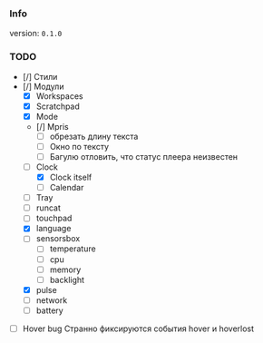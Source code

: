 ### Info
version: `0.1.0`

### TODO
- [/] Стили
- [/] Модули
    - [x] Workspaces
    - [x] Scratchpad
    - [x] Mode
    - [/] Mpris
        - [ ] обрезать длину текста
        - [ ] Окно по тексту
        - [ ] Багулю отловить, что статус плеера неизвестен
    - [ ] Clock
        - [x] Clock itself
        - [ ] Calendar
    - [ ] Tray
    - [ ] runcat
    - [ ] touchpad
    - [x] language
    - [ ] sensorsbox
        - [ ] temperature
        - [ ] cpu
        - [ ] memory
        - [ ] backlight
    - [x] pulse
    - [ ] network
    - [ ] battery
- [ ] Hover bug
    Странно фиксируются события hover и hoverlost
